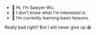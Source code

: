 - 👋 Hi, I’m Sawyer-Wu.
- 👀 I don’t know what I’m interested in. 
- 🌱 I’m currently learning basic lessons.

Really bad right? But I will never give up.😁

<!---
Sawyer-Wu/Sawyer-Wu is a ✨ special ✨ repository because its `README.md` (this file) appears on your GitHub profile.
You can click the Preview link to take a look at your changes.
--->
